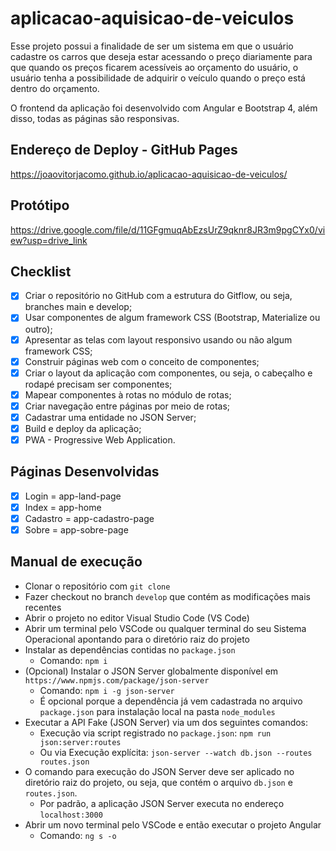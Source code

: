 # aplicacao-aquisicao-de-veiculos

Esse projeto possui a finalidade de ser um sistema em que o usuário cadastre os carros que deseja estar acessando o preço diariamente para que quando os preços ficarem acessíveis ao orçamento do usuário, o usuário tenha a possibilidade de adquirir o veículo quando o preço está dentro do orçamento.

O frontend da aplicação foi desenvolvido com Angular e Bootstrap 4, além disso, todas as páginas são responsivas.

## Endereço de Deploy - GitHub Pages

https://joaovitorjacomo.github.io/aplicacao-aquisicao-de-veiculos/

## Protótipo

https://drive.google.com/file/d/11GFgmuqAbEzsUrZ9qknr8JR3m9pgCYx0/view?usp=drive_link

## Checklist

- [x] Criar o repositório no GitHub com a estrutura do Gitflow, ou seja, branches main e develop;
- [x] Usar componentes de algum framework CSS (Bootstrap, Materialize ou outro);
- [x] Apresentar as telas com layout responsivo usando ou não algum framework CSS;
- [x] Construir páginas web com o conceito de componentes;
- [x] Criar o layout da aplicação com componentes, ou seja, o cabeçalho e rodapé precisam ser componentes;
- [x] Mapear componentes à rotas no módulo de rotas;
- [x] Criar navegação entre páginas por meio de rotas;
- [x] Cadastrar uma entidade no JSON Server;
- [x] Build e deploy da aplicação;
- [x] PWA - Progressive Web Application.

## Páginas Desenvolvidas

- [x] Login = app-land-page
- [x] Index = app-home
- [x] Cadastro = app-cadastro-page
- [x] Sobre = app-sobre-page

## Manual de execução
- Clonar o repositório com `git clone`
- Fazer checkout no branch `develop` que contém as modificações mais recentes
- Abrir o projeto no editor Visual Studio Code (VS Code)
- Abrir um terminal pelo VSCode ou qualquer terminal do seu Sistema Operacional apontando para o diretório raiz do projeto 
- Instalar as dependências contidas no `package.json`
  - Comando: `npm i`
- (Opcional) Instalar o JSON Server globalmente disponível em `https://www.npmjs.com/package/json-server`
  - Comando: `npm i -g json-server` 
  - É opcional porque a dependência já vem cadastrada no arquivo `package.json` para instalação local na pasta `node_modules`
- Executar a API Fake (JSON Server) via um dos seguintes comandos: 
  - Execução via script registrado no `package.json`: `npm run json:server:routes` 
  - Ou via Execução explícita: `json-server --watch db.json --routes routes.json`
- O comando para execução do JSON Server deve ser aplicado no diretório raiz do projeto, ou seja, que contém o arquivo `db.json` e `routes.json`.
  - Por padrão, a aplicação JSON Server executa no endereço `localhost:3000`    
- Abrir um novo terminal pelo VSCode e então executar o projeto Angular
  - Comando: `ng s -o`
